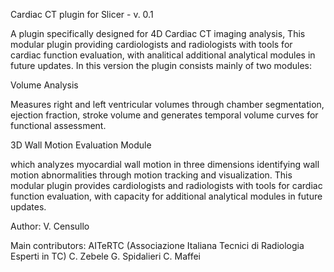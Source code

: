 Cardiac CT plugin for Slicer - v. 0.1

A plugin specifically designed for 4D Cardiac CT imaging analysis, This modular plugin providing cardiologists and radiologists with tools
for cardiac function evaluation, with analitical additional analytical modules in future updates.
In this version the plugin consists mainly of two modules:

Volume Analysis

Measures right and left ventricular volumes through chamber segmentation, ejection fraction, stroke volume and generates temporal volume curves for functional assessment.

3D Wall Motion Evaluation Module

which analyzes myocardial wall motion in three dimensions identifying wall motion abnormalities through motion tracking and visualization.
This modular plugin provides cardiologists and radiologists with tools for cardiac function evaluation, with capacity for additional analytical modules in future updates.

Author: V. Censullo

Main contributors: 
AITeRTC (Associazione Italiana Tecnici di Radiologia Esperti in TC)
C. Zebele
G. Spidalieri
C. Maffei

